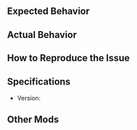 ## Expected Behavior


## Actual Behavior


## How to Reproduce the Issue


## Specifications
  - Version:
  
## Other Mods
